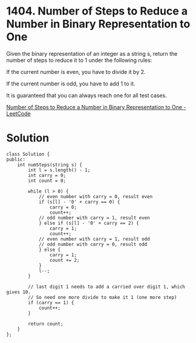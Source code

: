 # 1404. Number of Steps to Reduce a Number in Binary Representation to One

Given the binary representation of an integer as a string s, return the number of steps to reduce it to 1 under the following rules:

If the current number is even, you have to divide it by 2.

If the current number is odd, you have to add 1 to it.

It is guaranteed that you can always reach one for all test cases.

[Number of Steps to Reduce a Number in Binary Representation to One - LeetCode](https://leetcode.com/problems/number-of-steps-to-reduce-a-number-in-binary-representation-to-one/)

# Solution
```
class Solution {
public:
    int numSteps(string s) {
        int l = s.length() - 1;
        int carry = 0;
        int count = 0;
        
        while (l > 0) {
            // even number with carry = 0, result even
            if (s[l] - '0' + carry == 0) {
                carry = 0;
                count++;
            // odd number with carry = 1, result even
            } else if (s[l] - '0' + carry == 2) {
                carry = 1;
                count++;
            // even number with carry = 1, result odd
            // odd number with carry = 0, result odd
            } else {
                carry = 1;
                count += 2;
            }
            l--;
        }
        
        // last digit 1 needs to add a carried over digit 1, which gives 10.
        // So need one more divide to make it 1 (one more step)
        if (carry == 1) {
            count++;
        }
        
        return count;
    }
};
```